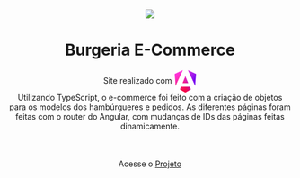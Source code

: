<div align='center'>
  <a align='center' href="https://jpcribeiro.github.io/Burgeria/" target="blank"><img align="center" src="./assets/images/burger-logo.svg" height="100" /></a>
</div>

<h1 align='center'>
  Burgeria E-Commerce
</h1>

<div align="center">
  Site realizado com <img align="center" width="40" src="https://raw.githubusercontent.com/devicons/devicon/master/icons/angular/angular-original.svg">
</div>

<div align="center">
  Utilizando TypeScript, o e-commerce foi feito com a criação de objetos para os modelos dos hambúrgueres e pedidos. As diferentes páginas foram feitas com o router do Angular, com mudanças de IDs das páginas feitas dinamicamente.
</div>

<div align="center" style="margin-top: 50px">
  Acesse o <a align='center' href="https://jpcribeiro.github.io/Burgeria/" target="_blank">Projeto</a>
</div>
